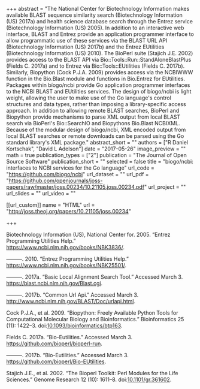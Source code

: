 +++
abstract = "The National Center for Biotechnology Information makes available BLAST sequence similarity search (Biotechnology Information (US) 2017a) and health science database search through the Entrez service (Biotechnology Information (US) 2005). In addition to an interactive web interface, BLAST and Entrez provide an application programmer interface to allow programmatic use of these services via the BLAST URL API (Biotechnology Information (US) 2017b) and the Entrez EUtilities (Biotechnology Information (US) 2010). The BioPerl suite (Stajich J.E. 2002) provides access to the BLAST API via Bio::Tools::Run::StandAloneBlastPlus (Fields C. 2017a) and to Entrez via Bio::Tools::EUtilities (Fields C. 2017b). Similarly, Biopython (Cock P.J.A. 2009) provides access via the NCBIWWW function in the Bio.Blast module and functions in Bio.Entrez for EUtilities. Packages within bíogo/ncbi provide Go application programmer interfaces to the NCBI BLAST and EUtilities services. The design of bíogo/ncbi is light weight, allowing the user to make use of the Go language's control structures and data types, rather than imposing a library-specific access approach. In addition to allowing remote BLAST searches, BioPerl and Biopython provide mechanisms to parse XML output from local BLAST search via BioPerl's Bio::SearchIO and Biopythons Bio.Blast NCBIXML. Because of the modular design of bíogo/ncbi, XML encoded output from local BLAST searches or remote downloads can be parsed using the Go standard library's XML package."
abstract_short = ""
authors = ["R Daniel Kortschak", "David L Adelson"]
date = "2017-05-26"
image_preview = ""
math = true
publication_types = ["2"]
publication = "The Journal of Open Source Software"
publication_short = ""
selected = false
title = "bíogo/ncbi: interfaces to NCBI services for the Go language"
url_code = "https://github.com/biogo/ncbi"
url_dataset = ""
url_pdf = "https://github.com/openjournals/joss-papers/raw/master/joss.00234/10.21105.joss.00234.pdf"
url_project = ""
url_slides = ""
url_video = ""

[[url_custom]]
name = "HTML"
url = "http://joss.theoj.org/papers/10.21105/joss.00234"

+++

Biotechnology Information (US), National Center for. 2005. “Entrez Programming Utilities Help.” https://www.ncbi.nlm.nih.gov/books/NBK3836/.

———. 2010. “Entrez Programming Utilities Help.” https://www.ncbi.nlm.nih.gov/books/NBK25501/.

———. 2017a. “Basic Local Alignment Search Tool.” Accessed March 3. https://blast.ncbi.nlm.nih.gov/Blast.cgi.

———. 2017b. “Common Url Api.” Accessed March 3. http://www.ncbi.nlm.nih.gov/BLAST/Doc/urlapi.html.

Cock P.J.A., et al. 2009. “Biopython: Freely Available Python Tools for Computational Molecular Biology and Bioinformatics.” Bioinformatics 25 (11): 1422–3. doi:[10.1093/bioinformatics/btp163](https://doi.org/10.1093/bioinformatics/btp163).

Fields C. 2017a. “Bio-Eutilities.” Accessed March 3. https://github.com/bioperl/bioperl-run.

———. 2017b. “Bio-Eutilities.” Accessed March 3. https://github.com/bioperl/Bio-EUtilities.

Stajich J.E., et al. 2002. “The Bioperl Toolkit: Perl Modules for the Life Sciences.” Genome Research 12 (10): 1611–8. doi:[10.1101/gr.361602](https://doi.org/10.1101/gr.361602).

